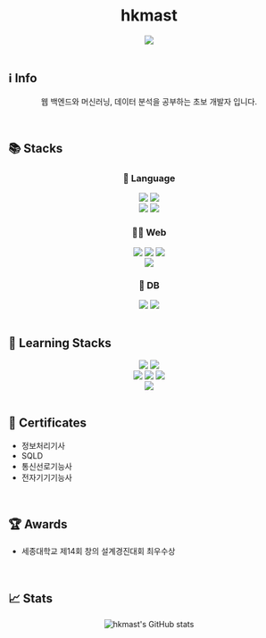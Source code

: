 <div align="center">

# hkmast 

</div>
 

<div align="center">
<a href="https://hits.seeyoufarm.com"><img src="https://hits.seeyoufarm.com/api/count/incr/badge.svg?url=https%3A%2F%2Fgithub.com%2Fhkmast%2F&count_bg=%2379C83D&title_bg=%23555555&icon=python.svg&icon_color=%23E7E7E7&title=hits&edge_flat=false"/></a>

</div>
<br>

## ℹ︎ Info

<div align="center">
 
웹 백엔드와 머신러닝, 데이터 분석을 공부하는 초보 개발자 입니다.
 
</div>
<br>

## 📚 Stacks

<div align="center">
 
  ### 📜 Language
  <img src="https://img.shields.io/badge/C-A8B9CC?style=for-the-badge&logo=C&logoColor=white"/>
  <img src="https://img.shields.io/badge/c++-00599C?style=for-the-badge&logo=c%2B%2B&logoColor=white">
  <br>
  <img src="https://img.shields.io/badge/PYTHON-3776AB?style=for-the-badge&logo=python&logoColor=white"/>
  <img src="https://img.shields.io/badge/java-007396?style=for-the-badge&logo=java&logoColor=white"/>

  ### 🧑‍💻 Web
  <img src="https://img.shields.io/badge/html5-E34F26?style=for-the-badge&logo=html5&logoColor=white"/>
  <img src="https://img.shields.io/badge/css-1572B6?style=for-the-badge&logo=css3&logoColor=white"/>
  <img src="https://img.shields.io/badge/javascript-F7DF1E?style=for-the-badge&logo=javascript&logoColor=black"/>
  <br>
  <img src="https://img.shields.io/badge/flask-000000?style=for-the-badge&logo=flask&logoColor=white"/>
  
  ### 💾 DB
  <img src="https://img.shields.io/badge/mysql-4479A1?style=for-the-badge&logo=mysql&logoColor=white"/>
  <img src="https://img.shields.io/badge/mariaDB-003545?style=for-the-badge&logo=mariaDB&logoColor=white"/>
 
</div> 
<br>
  
## 📖 Learning Stacks
<div align="center">
 
  <img src="https://img.shields.io/badge/linux-FCC624?style=for-the-badge&logo=linux&logoColor=black"/>
  <img src="https://img.shields.io/badge/Docker-2496ED?style=for-the-badge&logo=Docker&logoColor=white"/>
  <br> 
  <img src="https://img.shields.io/badge/django-092E20?style=for-the-badge&logo=django&logoColor=white"/>
  <img src="https://img.shields.io/badge/spring-6DB33F?style=for-the-badge&logo=spring&logoColor=white"/>
  <img src="https://img.shields.io/badge/springboot-6DB33F?style=for-the-badge&logo=springboot&logoColor=white"/>
  <br>
  <img src="https://img.shields.io/badge/amazonaws-232F3E?style=for-the-badge&logo=amazonaws&logoColor=white"/>
 
</div>
<br>

## 🪪 Certificates
- 정보처리기사
- SQLD
- 통신선로기능사
- 전자기기기능사

<br>

## 🏆 Awards
- 세종대학교 제14회 창의 설계경진대회 최우수상

<br>


## 📈 Stats

<div align="center">
 
![hkmast's GitHub stats](https://github-readme-stats.vercel.app/api?username=hkmast&show_icons=true&theme=dracula)
 
</div>
